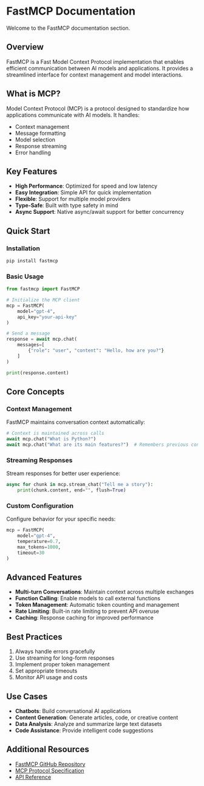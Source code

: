 # FastMCP Documentation

Welcome to the FastMCP documentation section.

## Overview

FastMCP is a Fast Model Context Protocol implementation that enables efficient communication between AI models and applications. It provides a streamlined interface for context management and model interactions.

## What is MCP?

Model Context Protocol (MCP) is a protocol designed to standardize how applications communicate with AI models. It handles:

- Context management
- Message formatting
- Model selection
- Response streaming
- Error handling

## Key Features

- **High Performance**: Optimized for speed and low latency
- **Easy Integration**: Simple API for quick implementation
- **Flexible**: Support for multiple model providers
- **Type-Safe**: Built with type safety in mind
- **Async Support**: Native async/await support for better concurrency

## Quick Start

### Installation

```bash
pip install fastmcp
```

### Basic Usage

```python
from fastmcp import FastMCP

# Initialize the MCP client
mcp = FastMCP(
    model="gpt-4",
    api_key="your-api-key"
)

# Send a message
response = await mcp.chat(
    messages=[
        {"role": "user", "content": "Hello, how are you?"}
    ]
)

print(response.content)
```

## Core Concepts

### Context Management

FastMCP maintains conversation context automatically:

```python
# Context is maintained across calls
await mcp.chat("What is Python?")
await mcp.chat("What are its main features?")  # Remembers previous context
```

### Streaming Responses

Stream responses for better user experience:

```python
async for chunk in mcp.stream_chat("Tell me a story"):
    print(chunk.content, end="", flush=True)
```

### Custom Configuration

Configure behavior for your specific needs:

```python
mcp = FastMCP(
    model="gpt-4",
    temperature=0.7,
    max_tokens=1000,
    timeout=30
)
```

## Advanced Features

- **Multi-turn Conversations**: Maintain context across multiple exchanges
- **Function Calling**: Enable models to call external functions
- **Token Management**: Automatic token counting and management
- **Rate Limiting**: Built-in rate limiting to prevent API overuse
- **Caching**: Response caching for improved performance

## Best Practices

1. Always handle errors gracefully
2. Use streaming for long-form responses
3. Implement proper token management
4. Set appropriate timeouts
5. Monitor API usage and costs

## Use Cases

- **Chatbots**: Build conversational AI applications
- **Content Generation**: Generate articles, code, or creative content
- **Data Analysis**: Analyze and summarize large text datasets
- **Code Assistance**: Provide intelligent code suggestions

## Additional Resources

- [FastMCP GitHub Repository](https://github.com/fastmcp/fastmcp)
- [MCP Protocol Specification](https://modelcontextprotocol.io/)
- [API Reference](https://docs.fastmcp.dev/)
